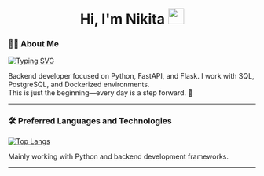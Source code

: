 <html lang="en">
  <h1 align="center">
    Hi, I'm Nikita 
    <img src="https://github.com/blackcater/blackcater/raw/main/images/Hi.gif" height="32"/>
  </h1>
</html>


### 👨‍💻 About Me  
[![Typing SVG](https://readme-typing-svg.herokuapp.com?color=%2336BCF7&lines=Backend+Developer;Python+Enthusiast;SQL+%7C+PostgreSQL+%7C+FastAPI;Flask+%7C+Docker+%7C+GitHub+%7C+Nginx)](https://git.io/typing-svg)  

Backend developer focused on Python, FastAPI, and Flask. I work with SQL, PostgreSQL, and Dockerized environments.  
This is just the beginning—every day is a step forward. 🚀  

---

### 🛠 Preferred Languages and Technologies  
[![Top Langs](https://github-readme-stats.vercel.app/api/top-langs/?username=ermachok&layout=compact&theme=tokyonight)](https://github.com/anuraghazra/github-readme-stats)  

Mainly working with Python and backend development frameworks.

---



